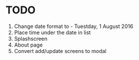 # TODO

 1. Change date format to - Tuestday, 1 August 2016
 2. Place time under the date in list
 3. Splashscreen
 4. About page
 5. Convert add/update screens to modal
